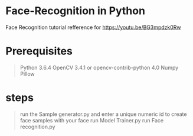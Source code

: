 # Face-Recognition in Python
Face Recognition tutorial refference for https://youtu.be/BG3mpdzk0Rw


# Prerequisites
> Python 3.6.4
> OpenCV 3.4.1 or opencv-contrib-python 4.0
> Numpy
> Pillow


# steps
> run the Sample generator.py and enter a unique numeric id to create face samples with your face
> run Model Trainer.py
> run Face recognition.py
